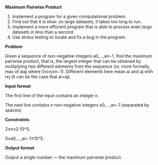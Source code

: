 **Maximum Pairwise Product**

1. Implement a program for a given computational problem.
2. Find out that it is slow: on large datasets, it takes too long to run.
3. Implement a more efficient program that is able to process even large datasets in less than a second.
4. Use stress testing to locate and fix a bug in the program.

**Problem**


Given a sequence of non-negative integers a0,…,an−1, 
find the maximum pairwise product, that is, the largest integer 
that can be obtained by multiplying two different elements from 
the sequence (or, more formally, max of aiaj where 0≤i≠j≤n−1). 
Different elements here mean ai and aj with i≠j 
(it can be the case that ai=aj).


**Input format**


The first line of the input contains an integer n. 

The next line contains n non-negative integers a0,…,an−1 
(separated by spaces).

**Constraints**


2≤n≤2⋅10^5; 

0≤a0,…,an−1≤10^5.

**Output format**

Output a single number — the maximum pairwise product.